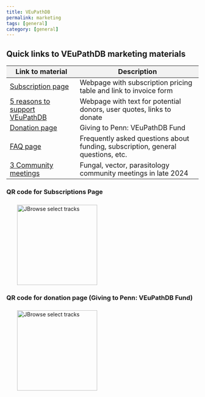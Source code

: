 ```yaml
---
title: VEuPathDB 
permalink: marketing
tags: [general]
category: [general]
---
```



<html lang="en">
<head>
  <meta charset="UTF-8">
  <title>Quick links to VEuPathDB promotional/marketing materials</title>
  <style>
    table {
      width: 100%;
      border-collapse: collapse;
      font-size: 18px;
    }

    th, td {
      border: 1px solid #000;
      padding: 8px;
      text-align: left;
    }

    th {
      background-color: #f2f2f2;
    }
  </style>
</head>
<body>

<h2>Quick links to VEuPathDB marketing materials</h2>

  <table>
    <thead>
      <tr>
        <th>Link to material</th>
        <th>Description</th>
      </tr>
    </thead>
    <tbody>
      <tr>
        <td><a target="_blank" href="https://veupathdb.org/veupathdb/app/static-content/subscriptions.html">Subscription page</a></td>
        <td>Webpage with subscription pricing table and link to invoice form</td>
      </tr>
      <tr>
        <td><a target="_blank" href="https://veupathdb.org/veupathdb/app/static-content/why-support.html">5 reasons to support VEuPathDB</a></td>
        <td>Webpage with text for potential donors, user quotes, links to donate</td>
      </tr>
      <tr>
        <td><a target="_blank" href="https://giving.apps.upenn.edu/fund?program=SAS&fund=605878">Donation page</a></td>
        <td>Giving to Penn: VEuPathDB Fund</td>
      </tr>
      <tr>
        <td><a target="_blank" href="https://veupathdb.org/veupathdb/app/static-content/faq.html">FAQ page</a></td>
        <td>Frequently asked questions about funding, subscription, general questions, etc.</td>
      </tr>
      <tr>
        <td><a target="_blank" href="https://www.youtube.com/watch?v=aSS6fiGVBG4&list=PLWzQB3i5sYAJPNE0fhag6Dm0TKwwMsQjE">3 Community meetings</a></td>
        <td>Fungal, vector, parasitology community meetings in late 2024</td>
      </tr>
    </tbody>
  </table>

 <h3>QR code for Subscriptions Page</h3>
  <img style="width: 15em; margin-top: .5em; margin-left: 2em;" src="{{ "/assets/images/qr_code_subscription.png" | absolute_url }}" alt="JBrowse select tracks"/>

  <h3>QR code for donation page (Giving to Penn: VEuPathDB Fund)</h3>
  <img style="width: 15em; margin-top: .5em; margin-left: 2em;" src="{{ "/assets/images/qr_code_donation.png" | absolute_url }}" alt="JBrowse select tracks"/>

</body>
</html>
